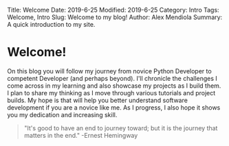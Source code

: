 Title: Welcome
Date: 2019-6-25
Modified: 2019-6-25
Category: Intro
Tags: Welcome, Intro
Slug: Welcome to my blog!
Author: Alex Mendiola
Summary: A quick introduction to my site.

<h1>Welcome!</h1>
On this blog you will follow my journey from novice Python Developer to competent Developer (and perhaps beyond). I'll chronicle the challenges I come across in my learning and also showcase my projects as I build them. I plan to share my thinking as I move through various tutorials and project builds. My hope is that will help you better understand software development if you are a novice like me. As I progress, I also hope it shows you my dedication and increasing skill. 

<blockquote>"It's good to have an end to journey toward; but it is the journey that matters in the end." -Ernest Hemingway</blockquote>